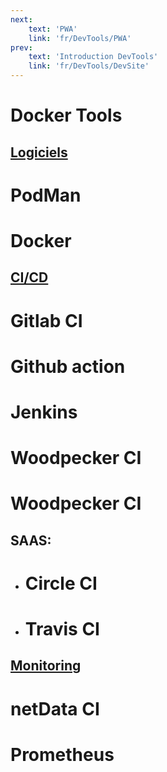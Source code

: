 ```yaml
---
next: 
    text: 'PWA'
    link: 'fr/DevTools/PWA'
prev: 
    text: 'Introduction DevTools'
    link: 'fr/DevTools/DevSite'
---
```


# Docker Tools

## <u>Logiciels</u>

# PodMan <a href="https://podman.io/" target="_blank"><Badge type="tip" text="Découvrir" /></a>
# Docker <a href="https://www.docker.com/" target="_blank"><Badge type="tip" text="Découvrir" /></a>



## <u>CI/CD</u>

# Gitlab CI <a href="https://docs.gitlab.com/ee/ci/" target="_blank"><Badge type="tip" text="Découvrir" /></a>
# Github action <a href="https://docs.github.com/fr/actions" target="_blank"><Badge type="tip" text="Découvrir" /></a>
# Jenkins <a href="https://www.jenkins.io/" target="_blank"><Badge type="tip" text="Découvrir" /></a>
# Woodpecker CI <a href="https://woodpecker-ci.org/" target="_blank"><Badge type="tip" text="Découvrir" /></a>
# Woodpecker CI <a href="https://woodpecker-ci.org/" target="_blank"><Badge type="tip" text="Découvrir" /></a>
## SAAS:
- # Circle CI <a href="https://circleci.com/" target="_blank"><Badge type="tip" text="Découvrir" /></a>
- # Travis CI <a href="https://www.travis-ci.com/" target="_blank"><Badge type="tip" text="Découvrir" /></a>


## <u>Monitoring</u>
# netData CI <a href="https://www.netdata.cloud/" target="_blank"><Badge type="tip" text="Découvrir" /></a>
# Prometheus <a href="https://prometheus.io/docs/prometheus/latest/installation/" target="_blank"><Badge type="tip" text="Découvrir" /></a>